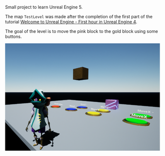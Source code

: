 Small project to learn Unreal Engine 5.

The map `TestLevel` was made after the completion of the first part of the tutorial [Welcome to Unreal Engine - First hour in Unreal Engine 4](https://learn.unrealengine.com/course/3756115/module/7278382?moduletoken=UHxxnDLPW8Te7OHdKyu3rbP~WFIQk~CSI0d8PO6zjGjk9A1mTgvkRqBOX4LZBKBu&LPId=119021).

The goal of the level is to move the pink block to the gold block using some buttons.

![](./Images/UE5_first_game.png)
